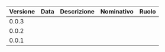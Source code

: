 | Versione 	| Data 	| Descrizione 	| Nominativo 	| Ruolo 	|
|----------	|------	|-------------	|------------	|-------	|
|   0.0.3  	|      	|             	|            	|       	|
|   0.0.2   |      	|             	|            	|       	|
|   0.0.1  	|      	|             	|            	|       	|